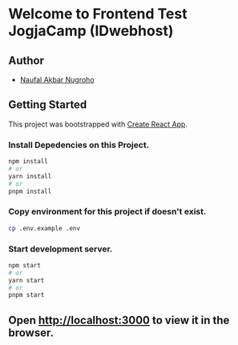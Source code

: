 # Welcome to Frontend Test JogjaCamp (IDwebhost)

## Author

- [Naufal Akbar Nugroho](https://github.com/nuflakbrr)

## Getting Started

This project was bootstrapped with [Create React App](https://github.com/facebook/create-react-app).

### Install Depedencies on this Project.

```bash
npm install
# or
yarn install
# or
pnpm install
```

### Copy environment for this project if doesn't exist.

```bash
cp .env.example .env
```

### Start development server.

```bash
npm start
# or
yarn start
# or
pnpm start
```

## Open [http://localhost:3000](http://localhost:3000) to view it in the browser.
